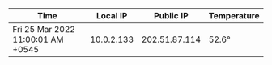 | Time     | Local IP | Public IP | Temperature |
| ----------- | ----------- | ----------- | ----------- |
| Fri 25 Mar 2022 11:00:01 AM +0545      | 10.0.2.133     | 202.51.87.114  | 52.6° |
